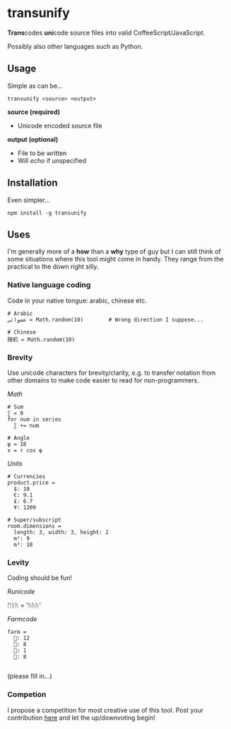# transunify

**Trans**codes **uni**code source files into valid CoffeeScript/JavaScript.

Possibly also other languages such as Python.

## Usage
Simple as can be...
```
transunify <source> <output>
```
**source (required)**

- Unicode encoded source file

**output (optional)**

- File to be written
- Will *echo* if unspecified

## Installation
Even simpler...
```
npm install -g transunify
```

## Uses
I'm generally more of a **how** than a **why** type of guy but I can still think of some situations where this tool might come in handy. They range from the practical to the down right silly.

### Native language coding
Code in your native tongue: arabic, chinese etc.

```
# Arabic
عشوائي = Math.random(10) 		# Wrong direction I suppose...

# Chinese
随机 = Math.random(10)
```
### Brevity
Use unicode characters for brevity/clarity, e.g. to transfer notation from other domains to make code easier to read for non-programmers.

*Math*

```
# Sum
∑ = 0
for num in series
  ∑ += num

# Angle
φ = 10
x = r cos φ
```

*Units*
```
# Currencies
product.price =
  $: 10
  €: 9.1
  £: 6.7
  ¥: 1209

# Super/subscript
room.dimensions =
  length: 3, width: 3, height: 2
  m²: 9
  m³: 18 
```
### Levity
Coding should be fun!

*Runicode*

ᛖᚱᚤ = 'ᚤᚤᚤ'

*Farmcode*

```
farm =
  🐄: 12
  🐑: 8
  🐓: 1
  🐔: 8
  
```

(please fill in...)

### Competion

I propose a competition for most creative use of this tool. Post your contribution [here](https://www.reddit.com/me/m/transunify) and let the up/downvoting begin!
